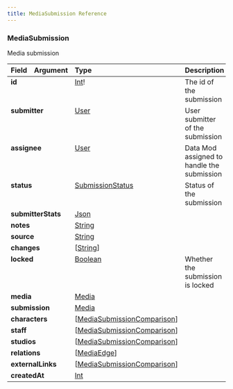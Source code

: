 ```yaml
---
title: MediaSubmission Reference
---
```


### MediaSubmission
Media submission
<table>
<thead>
<tr>
<th align="left">Field</th>
<th align="right">Argument</th>
<th align="left">Type</th>
<th align="left">Description</th>
</tr>
</thead>
<tbody>
<tr>
<td colspan="2" valign="top"><strong>id</strong></td>
<td valign="top"><a href="/reference/scalar/int">Int</a>!</td>
<td>
The id of the submission
</td>
</tr>
<tr>
<td colspan="2" valign="top"><strong>submitter</strong></td>
<td valign="top"><a href="/reference/object/user">User</a></td>
<td>
User submitter of the submission
</td>
</tr>
<tr>
<td colspan="2" valign="top"><strong>assignee</strong></td>
<td valign="top"><a href="/reference/object/user">User</a></td>
<td>
Data Mod assigned to handle the submission
</td>
</tr>
<tr>
<td colspan="2" valign="top"><strong>status</strong></td>
<td valign="top"><a href="/reference/enum/submissionstatus">SubmissionStatus</a></td>
<td>
Status of the submission
</td>
</tr>
<tr>
<td colspan="2" valign="top"><strong>submitterStats</strong></td>
<td valign="top"><a href="/reference/scalar/json">Json</a></td>
<td></td>
</tr>
<tr>
<td colspan="2" valign="top"><strong>notes</strong></td>
<td valign="top"><a href="/reference/scalar/string">String</a></td>
<td></td>
</tr>
<tr>
<td colspan="2" valign="top"><strong>source</strong></td>
<td valign="top"><a href="/reference/scalar/string">String</a></td>
<td></td>
</tr>
<tr>
<td colspan="2" valign="top"><strong>changes</strong></td>
<td valign="top">[<a href="/reference/scalar/string">String</a>]</td>
<td></td>
</tr>
<tr>
<td colspan="2" valign="top"><strong>locked</strong></td>
<td valign="top"><a href="/reference/scalar/boolean">Boolean</a></td>
<td>
Whether the submission is locked
</td>
</tr>
<tr>
<td colspan="2" valign="top"><strong>media</strong></td>
<td valign="top"><a href="/reference/object/media">Media</a></td>
<td></td>
</tr>
<tr>
<td colspan="2" valign="top"><strong>submission</strong></td>
<td valign="top"><a href="/reference/object/media">Media</a></td>
<td></td>
</tr>
<tr>
<td colspan="2" valign="top"><strong>characters</strong></td>
<td valign="top">[<a href="/reference/object/mediasubmissioncomparison">MediaSubmissionComparison</a>]</td>
<td></td>
</tr>
<tr>
<td colspan="2" valign="top"><strong>staff</strong></td>
<td valign="top">[<a href="/reference/object/mediasubmissioncomparison">MediaSubmissionComparison</a>]</td>
<td></td>
</tr>
<tr>
<td colspan="2" valign="top"><strong>studios</strong></td>
<td valign="top">[<a href="/reference/object/mediasubmissioncomparison">MediaSubmissionComparison</a>]</td>
<td></td>
</tr>
<tr>
<td colspan="2" valign="top"><strong>relations</strong></td>
<td valign="top">[<a href="/reference/object/mediaedge">MediaEdge</a>]</td>
<td></td>
</tr>
<tr>
<td colspan="2" valign="top"><strong>externalLinks</strong></td>
<td valign="top">[<a href="/reference/object/mediasubmissioncomparison">MediaSubmissionComparison</a>]</td>
<td></td>
</tr>
<tr>
<td colspan="2" valign="top"><strong>createdAt</strong></td>
<td valign="top"><a href="/reference/scalar/int">Int</a></td>
<td></td>
</tr>
</tbody>
</table>